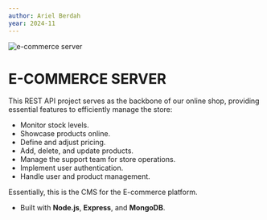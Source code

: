 ```yaml
---
author: Ariel Berdah
year: 2024-11
---
```

![e-commerce server](https://png.pngtree.com/template/20190927/ourmid/pngtree-e-commerce-logo-template-image_311731.jpg)
# E-COMMERCE SERVER  

This REST API project serves as the backbone of our online shop, providing essential features to efficiently manage the store:  
- Monitor stock levels.  
- Showcase products online.  
- Define and adjust pricing.  
- Add, delete, and update products.  
- Manage the support team for store operations.  
- Implement user authentication.  
- Handle user and product management.  

Essentially, this is the CMS for the E-commerce platform.  

- Built with **Node.js**, **Express**, and **MongoDB**.
